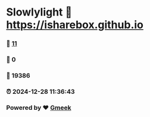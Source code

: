 # Slowlylight :link: https://isharebox.github.io 
### :page_facing_up: [11](https://isharebox.github.io/tag.html) 
### :speech_balloon: 0 
### :hibiscus: 19386 
### :alarm_clock: 2024-12-28 11:36:43 
### Powered by :heart: [Gmeek](https://github.com/Meekdai/Gmeek)
